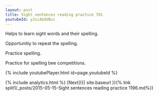 ```yaml
---
layout: post
title: Sight sentences reading practice 701
youtubeId: yJsi4GdVBvc
---
```

 
 
Helps to learn sight words and their spelling.

Opportunitiy to repeat the spelling. 

Practice spelling. 
 
Practice for spelling bee competitions. 
 
{% include youtubePlayer.html id=page.youtubeId %}
 
 
{% include analytics.html %} 
[Next]({{ site.baseurl }}{% link  split1/_posts/2015-05-15-Sight sentences reading practice 1196.md%})
 
